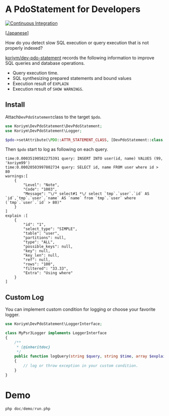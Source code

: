 # A PdoStatement for Developers

[![Continuous Integration](https://github.com/koriym/Koriym.DevPdoStatement/actions/workflows/continuous-integration.yml/badge.svg)](https://github.com/koriym/Koriym.DevPdoStatement/actions/workflows/continuous-integration.yml)

[[Japanese](README.ja.md)]

How do you detect slow SQL execution or query execution that is not properly indexed?

[koriym/dev-pdo-statement](https://packagist.org/packages/koriym/dev-pdo-statement) records the following information to improve SQL queries and database operations.

 * Query execution time.
 * SQL synthesizing prepared statements and bound values
 * Execution result of `EXPLAIN`
 * Execution result of `SHOW WARNINGS`.

## Install

Attach`DevPdoStatement`class to the target `$pdo`.

```php
use Koriym\DevPdoStatement\DevPdoStatement;
use Koriym\DevPdoStatement\Logger;

$pdo->setAttribute(\PDO::ATTR_STATEMENT_CLASS, [DevPdoStatement::class, [$pdo, new Logger]]);
```

Then `$pdo` start to log as following on each query.

```
time:0.00035190582275391 query: INSERT INTO user(id, name) VALUES (99, 'koriym99')
time:0.00020503997802734 query: SELECT id, name FROM user where id > 80
warnings:[
    {
        "Level": "Note",
        "Code": "1003",
        "Message": "\/* select#1 *\/ select `tmp`.`user`.`id` AS `id`,`tmp`.`user`.`name` AS `name` from `tmp`.`user` where (`tmp`.`user`.`id` > 80)"
    }
]
explain :[
    {
        "id": "1",
        "select_type": "SIMPLE",
        "table": "user",
        "partitions": null,
        "type": "ALL",
        "possible_keys": null,
        "key": null,
        "key_len": null,
        "ref": null,
        "rows": "100",
        "filtered": "33.33",
        "Extra": "Using where"
    }
]
```


## Custom Log

You can implement custom condition for logging or choose your favorite logger.

```php
use Koriym\DevPdoStatement\LoggerInterface;

class MyPsr3Logger implements LoggerInterface
{
    /**
     * {@inheritdoc}
     */
    public function logQuery(string $query, string $time, array $explain, array $warnings): void
    {
        // log or throw exception in your custom condition.
    }
}
```


# Demo

```php
php doc/demo/run.php 
```
